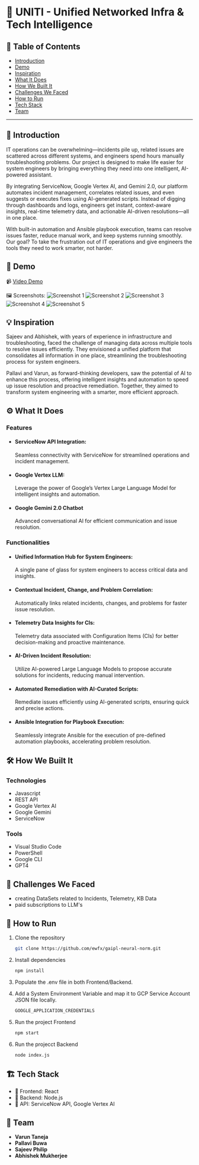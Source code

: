 # 🚀 UNITI - Unified Networked Infra & Tech Intelligence

## 📌 Table of Contents
- [Introduction](#introduction)
- [Demo](#demo)
- [Inspiration](#inspiration)
- [What It Does](#what-it-does)
- [How We Built It](#how-we-built-it)
- [Challenges We Faced](#challenges-we-faced)
- [How to Run](#how-to-run)
- [Tech Stack](#tech-stack)
- [Team](#team)

---

## 🎯 Introduction
IT operations can be overwhelming—incidents pile up, related issues are scattered across different systems, and engineers spend hours manually troubleshooting problems. Our project is designed to make life easier for system engineers by bringing everything they need into one intelligent, AI-powered assistant.

By integrating ServiceNow, Google Vertex AI, and Gemini 2.0, our platform automates incident management, correlates related issues, and even suggests or executes fixes using AI-generated scripts. Instead of digging through dashboards and logs, engineers get instant, context-aware insights, real-time telemetry data, and actionable AI-driven resolutions—all in one place.

With built-in automation and Ansible playbook execution, teams can resolve issues faster, reduce manual work, and keep systems running smoothly. Our goal? To take the frustration out of IT operations and give engineers the tools they need to work smarter, not harder.

## 🎥 Demo 
📹 [Video Demo](artifacts/demo/Video_demo.mp4)

🖼️ Screenshots:
![Screenshot 1](artifacts/demo/1.jpeg)
![Screenshot 2](artifacts/demo/2.jpeg)
![Screenshot 3](artifacts/demo/3.jpeg)
![Screenshot 4](artifacts/demo/4.jpeg)
![Screenshot 5](artifacts/demo/5.jpeg)

## 💡 Inspiration
Sajeev and Abhishek, with years of experience in infrastructure and troubleshooting, faced the challenge of managing data across multiple tools to resolve issues efficiently. They envisioned a unified platform that consolidates all information in one place, streamlining the troubleshooting process for system engineers.

Pallavi and Varun, as forward-thinking developers, saw the potential of AI to enhance this process, offering intelligent insights and automation to speed up issue resolution and proactive remediation. Together, they aimed to transform system engineering with a smarter, more efficient approach.


## ⚙️ What It Does
   ### Features
   - #### ServiceNow API Integration:
      Seamless connectivity with ServiceNow for streamlined operations and incident management.
   - #### Google Vertex LLM: 
      Leverage the power of Google’s Vertex Large Language Model for intelligent insights and automation.
   - #### Google Gemini 2.0 Chatbot
      Advanced conversational AI for efficient communication and issue resolution.
   ### Functionalities
   - #### Unified Information Hub for System Engineers: 
      A single pane of glass for system engineers to access critical data and insights.
   - #### Contextual Incident, Change, and Problem Correlation:
      Automatically links related incidents, changes, and problems for faster issue resolution.
   - #### Telemetry Data Insights for CIs: 
      Telemetry data associated with Configuration Items (CIs) for better decision-making and proactive maintenance.
   - #### AI-Driven Incident Resolution: 
      Utilize AI-powered Large Language Models to propose accurate solutions for incidents, reducing manual intervention.
   - #### Automated Remediation with AI-Curated Scripts: 
      Remediate issues efficiently using AI-generated scripts, ensuring quick and precise actions.
   - #### Ansible Integration for Playbook Execution: 
      Seamlessly integrate Ansible for the execution of pre-defined automation playbooks, accelerating problem resolution.

## 🛠️ How We Built It
   ### Technologies
   - Javascript
   - REST API
   - Google Vertex AI
   - Google Gemini
   - ServiceNow
   ### Tools
   - Visual Studio Code
   - PowerShell
   - Google CLI
   - GPT4

## 🚧 Challenges We Faced
- creating DataSets related to Incidents, Telemetry, KB Data
- paid subscriptions to LLM's

## 🏃 How to Run
1. Clone the repository  
   ```sh
   git clone https://github.com/ewfx/gaipl-neural-norm.git
   ```
2. Install dependencies  
   ```sh
   npm install
   ```
3. Populate the .env file in both Frontend/Backend.
4. Add a System Environment Variable and map it to GCP Service Account JSON file locally.
   ```sh
   GOOGLE_APPLICATION_CREDENTIALS
   ```
   
5. Run the project Frontend 
   ```sh
   npm start
   ```
6. Run the projecct Backend
   ```sh
   node index.js
   ```

## 🏗️ Tech Stack
- 🔹 Frontend: React
- 🔹 Backend: Node.js
- 🔹 API: ServiceNow API, Google Vertex AI

## 👥 Team
- **Varun Taneja**
- **Pallavi Buwa**
- **Sajeev Philip**
- **Abhishek Mukherjee**
